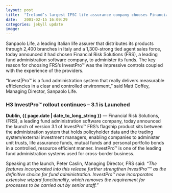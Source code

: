 ```yaml
---
layout: post
title:  "Ireland’s largest IFSC life assurance company chooses Financial Risk Solutions (FRS) to administer its funds"
date:   2001-02-15 16:09:29
categories: jekyll update
image: 
---
```


Sanpaolo Life, a leading Italian life assurer that distributes its products through 2,400 branches in Italy and a 1,300-strong tied agent sales force, today announced it had chosen Financial Risk Solutions (FRS), a leading fund administration software company, to administer its funds. The key reason for choosing FRS’s InvestPro™ was the impressive controls coupled with the experience of the providers.

“Invest|Pro™ is a fund administration system that really delivers measurable efficiencies in a clear and controlled environment,” said Matt Coffey, Managing Director, Sanpaolo Life.

### H3  InvestPro™ rollout continues – 3.1 is Launched

**Dublin, {{ page.date | date_to_long_string }}** — Financial Risk Solutions, (FRS), a leading fund administration software company, today announced the launch of version 3.1 of InvestPro™ FRS’s flagship product sits between the administration system that holds policyholder data and the trading system/external investment managers, enabling companies to administer unit trusts, life assurance funds, mutual funds and personal portfolio bonds in a controlled, resource efficient manner. InvestPro™ is one of the leading fund administration systems used for cross-border business.

Speaking at the launch, Peter Caslin, Managing Director, FRS said: *“The features incorporated into this release further strengthen InvestPro™” as the definitive choice for fund administration. InvestPro™ now incorporates extensive wizard functionality, which removes the requirement for processes to be carried out by senior staff.”*